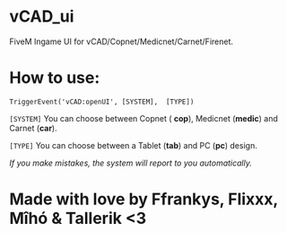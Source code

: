 
# vCAD_ui
FiveM Ingame UI for vCAD/Copnet/Medicnet/Carnet/Firenet.

# How to use:
```
TriggerEvent('vCAD:openUI', [SYSTEM],  [TYPE])
```
`[SYSTEM]` You can choose between Copnet ( **cop**), Medicnet (**medic**) and Carnet (**car**).

`[TYPE]` You can choose between a Tablet (**tab**) and PC (**pc**) design.

*If you make mistakes, the system will report to you automatically.*

# Made with love by Ffrankys, Flixxx, Mîhó & Tallerik <3
